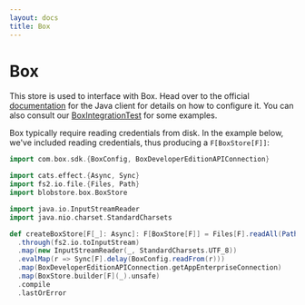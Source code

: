 ```yaml
---
layout: docs
title: Box
---
```


# Box

This store is used to interface with Box. Head over to the official [documentation](https://github.com/box/box-java-sdk) for the Java client for details on how to configure it. You can also consult our [BoxIntegrationTest](https://github.com/fs2-blobstore/fs2-blobstore/blob/master/box/src/test/scala/blobstore/box/BoxStoreIntegrationTest.scala) for some examples.

Box typically require reading credentials from disk. In the example below, we've included reading credentials, thus producing a `F[BoxStore[F]]`:

```scala mdoc:compile-only
import com.box.sdk.{BoxConfig, BoxDeveloperEditionAPIConnection}

import cats.effect.{Async, Sync}
import fs2.io.file.{Files, Path}
import blobstore.box.BoxStore

import java.io.InputStreamReader
import java.nio.charset.StandardCharsets

def createBoxStore[F[_]: Async]: F[BoxStore[F]] = Files[F].readAll(Path("/foo.txt"))
  .through(fs2.io.toInputStream)
  .map(new InputStreamReader(_, StandardCharsets.UTF_8))
  .evalMap(r => Sync[F].delay(BoxConfig.readFrom(r)))
  .map(BoxDeveloperEditionAPIConnection.getAppEnterpriseConnection)
  .map(BoxStore.builder[F](_).unsafe)
  .compile
  .lastOrError
```
 